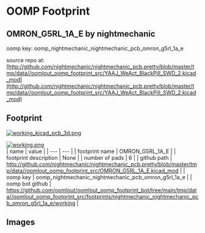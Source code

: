 # OOMP Footprint  
## OMRON_G5RL_1A_E  by nightmechanic  
  
oomp key: oomp_nightmechanic_nightmechanic_pcb_omron_g5rl_1a_e  
  
source repo at: [http://github.com/nightmechanic/nightmechanic_pcb.pretty/blob/master/tmp/data//oomlout_oomp_footprint_src/YAAJ_WeAct_BlackPill_SWD_2.kicad_mod](http://github.com/nightmechanic/nightmechanic_pcb.pretty/blob/master/tmp/data//oomlout_oomp_footprint_src/YAAJ_WeAct_BlackPill_SWD_2.kicad_mod)  
## Footprint  
  
[![working_kicad_pcb_3d.png](working_kicad_pcb_3d_600.png)](working_kicad_pcb_3d.png)  
  
[![working.png](working_600.png)](working.png)  
| name | value | 
| --- | --- | 
| footprint name | OMRON_G5RL_1A_E | 
| footprint description | None | 
| number of pads | 6 | 
| github path | http://github.com/nightmechanic/nightmechanic_pcb.pretty/blob/master/tmp/data//oomlout_oomp_footprint_src/OMRON_G5RL_1A_E.kicad_mod | 
| oomp key | oomp_nightmechanic_nightmechanic_pcb_omron_g5rl_1a_e | 
| oomp bot github | https://github.com/oomlout/oomlout_oomp_footprint_bot/tree/main/tmp/data//oomlout_oomp_footprint_src/footprints/nightmechanic_nightmechanic_pcb_omron_g5rl_1a_e/working | 
## Images  
